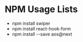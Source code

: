 # NPM Usage Lists

- npm install swiper 
- npm install react-hook-form
- npm install --save aos@next